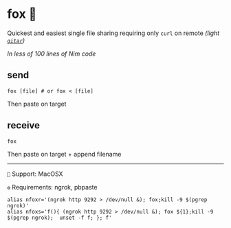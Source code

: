 # fox 🦊

Quickest and easiest single file sharing requiring only `curl` on remote *(light [`gitar`](https://github.com/ariary/gitar))*

*In less of 100 lines of Nim code* 

## send

```shell
fox [file] # or fox < [file]
```
Then paste on target

## receive

```shell
fox
```
Then paste on target + append filename

------
`💾` Support: MacOSX

`⚙️` Requirements: ngrok, pbpaste
```
alias nfoxr='(ngrok http 9292 > /dev/null &); fox;kill -9 $(pgrep ngrok)'
alias nfoxs='f(){ (ngrok http 9292 > /dev/null &); fox ${1};kill -9 $(pgrep ngrok);  unset -f f; }; f'
```